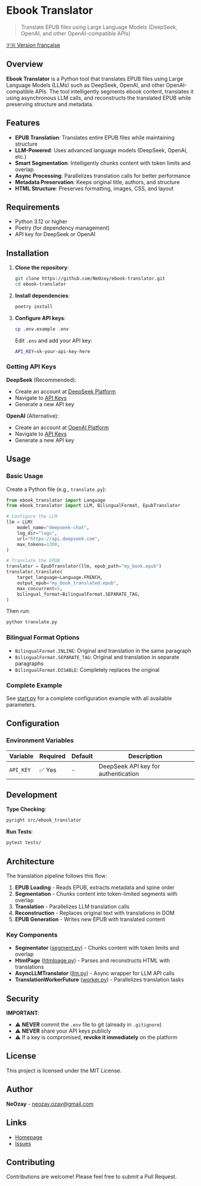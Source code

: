 # Ebook Translator

> Translate EPUB files using Large Language Models (DeepSeek, OpenAI, and other OpenAI-compatible APIs)

[🇫🇷 Version française](README.fr.md)

## Overview

**Ebook Translator** is a Python tool that translates EPUB files using Large Language Models (LLMs) such as DeepSeek, OpenAI, and other OpenAI-compatible APIs. The tool intelligently segments ebook content, translates it using asynchronous LLM calls, and reconstructs the translated EPUB while preserving structure and metadata.

## Features

- **EPUB Translation**: Translates entire EPUB files while maintaining structure
- **LLM-Powered**: Uses advanced language models (DeepSeek, OpenAI, etc.)
- **Smart Segmentation**: Intelligently chunks content with token limits and overlap
- **Async Processing**: Parallelizes translation calls for better performance
- **Metadata Preservation**: Keeps original title, authors, and structure
- **HTML Structure**: Preserves formatting, images, CSS, and layout

## Requirements

- Python 3.12 or higher
- Poetry (for dependency management)
- API key for DeepSeek or OpenAI

## Installation

1. **Clone the repository**:
   ```bash
   git clone https://github.com/NeOzay/ebook-translator.git
   cd ebook-translator
   ```

2. **Install dependencies**:
   ```bash
   poetry install
   ```

3. **Configure API keys**:
   ```bash
   cp .env.example .env
   ```

   Edit `.env` and add your API key:
   ```bash
   API_KEY=sk-your-api-key-here
   ```

### Getting API Keys

**DeepSeek** (Recommended):
- Create an account at [DeepSeek Platform](https://platform.deepseek.com)
- Navigate to [API Keys](https://platform.deepseek.com/api_keys)
- Generate a new API key

**OpenAI** (Alternative):
- Create an account at [OpenAI Platform](https://platform.openai.com)
- Navigate to [API Keys](https://platform.openai.com/api-keys)
- Generate a new API key

## Usage

### Basic Usage

Create a Python file (e.g., `translate.py`):

```python
from ebook_translator import Language
from ebook_translator import LLM, BilingualFormat, EpubTranslator

# Configure the LLM
llm = LLM(
    model_name="deepseek-chat",
    log_dir="logs",
    url="https://api.deepseek.com",
    max_tokens=1300,
)

# Translate the EPUB
translator = EpubTranslator(llm, epub_path="my_book.epub")
translator.translate(
    target_language=Language.FRENCH,
    output_epub="my_book_translated.epub",
    max_concurrent=5,
    bilingual_format=BilingualFormat.SEPARATE_TAG,
)
```

Then run:
```bash
python translate.py
```

### Bilingual Format Options

- `BilingualFormat.INLINE`: Original and translation in the same paragraph
- `BilingualFormat.SEPARATE_TAG`: Original and translation in separate paragraphs
- `BilingualFormat.DISABLE`: Completely replaces the original

### Complete Example

See [start.py](start.py) for a complete configuration example with all available parameters.

## Configuration

### Environment Variables

| Variable | Required | Default | Description |
|----------|----------|---------|-------------|
| `API_KEY` | ✅ Yes | - | DeepSeek API key for authentication |

## Development

**Type Checking**:
```bash
pyright src/ebook_translator
```

**Run Tests**:
```bash
pytest tests/
```

## Architecture

The translation pipeline follows this flow:

1. **EPUB Loading** - Reads EPUB, extracts metadata and spine order
2. **Segmentation** - Chunks content into token-limited segments with overlap
3. **Translation** - Parallelizes LLM translation calls
4. **Reconstruction** - Replaces original text with translations in DOM
5. **EPUB Generation** - Writes new EPUB with translated content

### Key Components

- **Segmentator** ([segment.py](src/ebook_translator/segment.py)) - Chunks content with token limits and overlap
- **HtmlPage** ([htmlpage.py](src/ebook_translator/htmlpage.py)) - Parses and reconstructs HTML with translations
- **AsyncLLMTranslator** ([llm.py](src/ebook_translator/llm.py)) - Async wrapper for LLM API calls
- **TranslationWorkerFuture** ([worker.py](src/ebook_translator/worker.py)) - Parallelizes translation tasks

## Security

**IMPORTANT**:
- ⚠️ **NEVER** commit the `.env` file to git (already in `.gitignore`)
- ⚠️ **NEVER** share your API keys publicly
- ⚠️ If a key is compromised, **revoke it immediately** on the platform

## License

This project is licensed under the MIT License.

## Author

**NeOzay** - [neozay.ozay@gmail.com](mailto:neozay.ozay@gmail.com)

## Links

- [Homepage](https://github.com/NeOzay/ebook-translator)
- [Issues](https://github.com/NeOzay/ebook-translator/issues)

## Contributing

Contributions are welcome! Please feel free to submit a Pull Request.
